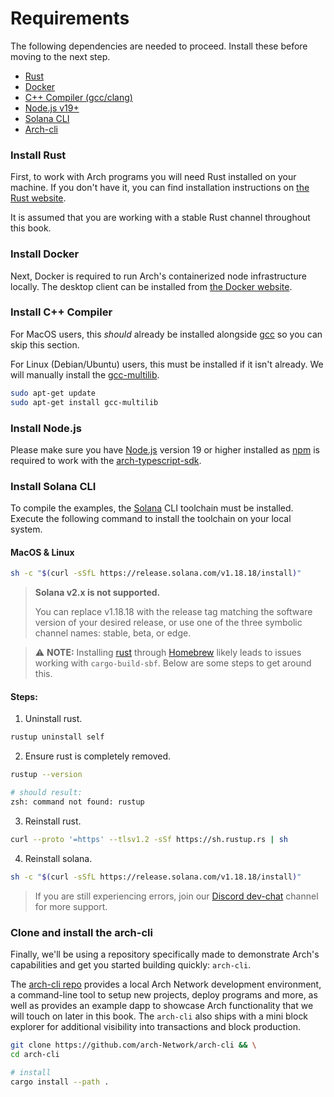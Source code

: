 # Requirements

The following dependencies are needed to proceed. Install these before moving to the next step.

- [Rust]
- [Docker]
- [C++ Compiler (gcc/clang)]
- [Node.js v19+]
- [Solana CLI]
- [Arch-cli]

### Install Rust
First, to work with Arch programs you will need Rust installed on your machine. If you don't have it, you can find installation instructions on [the Rust website].

It is assumed that you are working with a stable Rust channel throughout this book.

### Install Docker
Next, Docker is required to run Arch's containerized node infrastructure locally. The desktop client can be installed from [the Docker website].

### Install C++ Compiler

For MacOS users, this *should* already be installed alongside [gcc] so you can skip this section.

For Linux (Debian/Ubuntu) users, this must be installed if it isn't already. We will manually install the [gcc-multilib].
```bash
sudo apt-get update
sudo apt-get install gcc-multilib
```

### Install Node.js

Please make sure you have [Node.js] version 19 or higher installed as [npm] is required to work with the [arch-typescript-sdk].

### Install Solana CLI

To compile the examples, the [Solana] CLI toolchain must be installed. Execute the following command to install the toolchain on your local system.

#### MacOS & Linux

```bash
sh -c "$(curl -sSfL https://release.solana.com/v1.18.18/install)"
```

> **Solana v2.x is not supported.**
> 
> You can replace v1.18.18 with the release tag matching the software version of your desired release, or use one of the three symbolic channel names: stable, beta, or edge. 

> ⚠️ **NOTE:** Installing [rust] through [Homebrew] likely leads to issues working with `cargo-build-sbf`. Below are some steps to get around this.

#### Steps:

1. Uninstall rust.
```bash
rustup uninstall self
```

2. Ensure rust is completely removed.
```bash
rustup --version

# should result:
zsh: command not found: rustup
```

3. Reinstall rust.
```bash
curl --proto '=https' --tlsv1.2 -sSf https://sh.rustup.rs | sh
```

4. Reinstall solana.
```bash
sh -c "$(curl -sSfL https://release.solana.com/v1.18.18/install)"
```

> If you are still experiencing errors, join our [Discord dev-chat] channel for more support.

### Clone and install the arch-cli

Finally, we'll be using a repository specifically made to demonstrate Arch's capabilities and get you started building quickly: `arch-cli`. 

The [arch-cli repo] provides a local Arch Network development environment, a command-line tool to setup new projects, deploy programs and more, as well as provides an example dapp to showcase Arch functionality that we will touch on later in this book. The `arch-cli` also ships with a mini block explorer for additional visibility into transactions and block production.

```bash
git clone https://github.com/arch-Network/arch-cli && \
cd arch-cli

# install
cargo install --path .
```

<!-- Internal -->
[Rust]: #install-rust
[Docker]: #install-docker
[C++ Compiler (gcc/clang)]: #install-c-compiler
[Node.js v19+]: #install-nodejs
[Solana CLI]: #install-solana-cli
[Arch-cli]: #clone-and-install-the-arch-cli

<!-- External -->
[GCC]: https://gcc.gnu.org/
[gcc-multilib]: https://packages.debian.org/sid/gcc-multilib
[npm]: https://github.com/npm/cli
[eBPF]: https://ebpf.io/
[arch-cli repo]: https://github.com/arch-Network/arch-cli
[rust]: https://www.rust-lang.org
[Solana]: https://github.com/solana-labs/solana
[Node.js]: https://nodejs.org/en/download/package-manager
[arch-typescript-sdk]: https://github.com/saturnBTC/arch-typescript-sdk
[Homebrew]: https://brew.sh/
[Solana Docs]: https://docs.solanalabs.com/cli/install#macos--linux
[the Rust website]: https://www.rust-lang.org/tools/install
[the Docker website]: https://www.docker.com/products/docker-desktop/
[Discord dev-chat]: https://discord.com/channels/1241112027963986001/1270921925991989268
